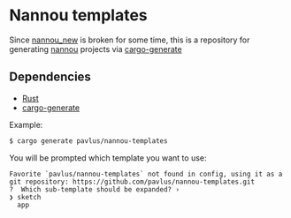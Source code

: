 # Nannou templates

Since [nannou_new](https://github.com/nannou-org/nannou/tree/master/nannou_new) is broken for some time, this is a repository for generating [nannou](https://github.com/nannou-org/nannou) projects via [cargo-generate](https://cargo-generate.github.io/cargo-generate/)

## Dependencies
* [Rust](https://www.rust-lang.org/tools/install)
* [cargo-generate](https://github.com/cargo-generate/cargo-generate)


Example:
```sh
$ cargo generate pavlus/nannou-templates
```

You will be prompted which template you want to use:
```
Favorite `pavlus/nannou-templates` not found in config, using it as a git repository: https://github.com/pavlus/nannou-templates.git
?  Which sub-template should be expanded? ›
❯ sketch
  app
```
